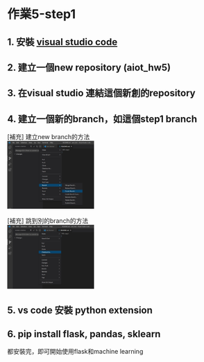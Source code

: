 # 作業5-step1

## 1. 安裝 [visual studio code](https://code.visualstudio.com/)
## 2. 建立一個new repository (aiot_hw5)
## 3. 在visual studio 連結這個新創的repository
## 4. 建立一個新的branch，如這個step1 branch
[補充] 建立new branch的方法\
<img src="step1_1.jpg" alt="aiot" width="200"/>

[補充] 跳到別的branch的方法\
<img src="step1_2.jpg" alt="aiot" width="200"/>

## 5. vs code 安裝 python extension
## 6. pip install flask, pandas, sklearn
都安裝完，即可開始使用flask和machine learning

